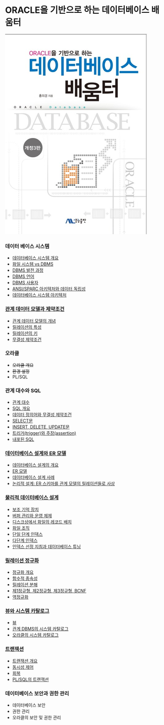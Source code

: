# ORACLE을 기반으로 하는 데이터베이스 배움터

![title.jpg](./image/title.jpg)



### 데이터 베이스 시스템

- [데이터베이스 시스템 개요](./1-1.md)
- [화일 시스템 vs DBMS](./1-2.md)
- [DBMS 발전 과정](./1-3.md)
- [DBMS 언어](./1-4.md)
- [DBMS 사용자](./1-5.md)
- [ANSI/SPARC 아키텍처와 데이터 독립성](./1-6.md)
- [데이터베이스 시스템 아키텍처](./1-7.md)

### [관계 데이터 모델과 제약조건](./2-0.md)

- [관계 데이터 모델의 개념](./2-1.md)
- [릴레이션의 특성](./2-2.md)
- [릴레이션의 키](./2-3.md)
- [무결성 제약조건](./2-4.md)

### 오라클

- ~~오라클 개요~~
- ~~환경 설정~~
- PL/SQL

### 관계 대수와 SQL

- [관계 대수](./4-1.md)
- [SQL 개요](./4-2.md)
- [데이터 정의어와 무결성 제약조건](./4-3.md)
- [SELECT문](./4-4.md)
- [INSERT, DELETE, UPDATE문](./4-5.md)
- [트리거(trigger)와 주장(assertion)](./4-6.md)
- [내포된 SQL](./4-7.md)

### [데이터베이스 설계와 ER 모델](./5-0.md)

- [데이터베이스 설계의 개요](./5-1.md)
- [ER 모델](./5-2.md)
- [데이터베이스 설계 사례](./5-3.md)
- [논리적 설계: ER 스키마를 관계 모델의 릴레이션들로 사상](./5-4.md)

### [물리적 데이터베이스 설계](./6-0.md)

- [보조 기억 장치](./6-1.md)
- [버퍼 관리와 운영 체제](./6-2.md)
- [디스크상에서 화일의 레코드 배치](./6-3.md)
- [화일 조직](./6-4.md)
- [단일 단계 인덱스](./6-5.md)
- [다단계 인덱스](./6-6.md)
- [인덱스 선정 지침과 데이터베이스 튜닝](./6-7.md)

### [릴레이션 정규화](./7-0.md)

- [정규화 개요](./7-1.md)
- [함수적 종속성](./7-2.md)
- [릴레이션 분해](./7-3.md)
- [제1정규형, 제2정규형, 제3정규형, BCNF](./7-4.md)
- [역정규화](./7-5.md)

### [뷰와 시스템 카탈로그](./8-0.md)

- [뷰](./8-1.md)
- [관계 DBMS의 시스템 카탈로그](./8-2.md)
- [오라클의 시스템 카탈로그](./8-3.md)

### [트랜잭션](./9-0.md)

- [트랜잭션 개요](./9-1.md)
- [동시성 제어](./9-2.md)
- [회복](./9-3.md)
- [PL/SQL의 트랜잭션](./9-4.md)

### 데이터베이스 보안과 권한 관리

- 데이터베이스 보안
- 권한 관리
- 오라클의 보안 및 권한 관리

